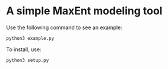 # A simple MaxEnt modeling tool

Use the following command to see an example:

```
python3 example.py
```

To install, use:

```
python3 setup.py
```
